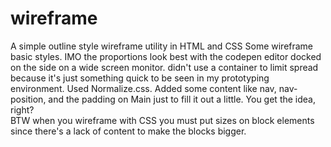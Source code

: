# wireframe
A simple outline style wireframe utility in HTML and CSS
Some wireframe basic styles. IMO the proportions look best with the codepen editor docked on the side on a wide screen monitor. didn't use a container to limit spread because it's just something quick to be seen in my prototyping environment. Used Normalize.css. Added some content like nav, nav-position, and the padding on Main just to fill it out a little. You get the idea, right?  
BTW when you wireframe with CSS you must put sizes on block elements since there's a lack of content to make the blocks bigger.  

